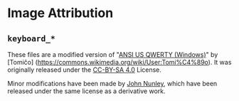# Image Attribution

## `keyboard_*`

These files are a modified version of "[ANSI US QWERTY (Windows)](https://commons.wikimedia.org/wiki/File:ANSI_US_QWERTY_(Windows).svg)"
by [Tomiĉo] (https://commons.wikimedia.org/wiki/User:Tomi%C4%89o). It was
originally released under the [CC-BY-SA 4.0](https://creativecommons.org/licenses/by-sa/4.0/deed.en)
License.

Minor modifications have been made by [John Nunley](https://github.com/notgull),
which have been released under the same license as a derivative work.
